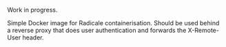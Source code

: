 Work in progress.

Simple Docker image for Radicale containerisation. Should be used behind a reverse proxy that does user authentication and forwards the X-Remote-User header. 
